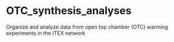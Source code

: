 # OTC_synthesis_analyses
Organize and analyze data from open top chamber (OTC) warming experiments in the ITEX network 
